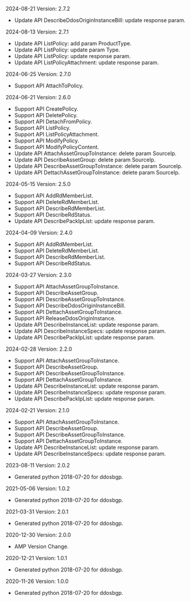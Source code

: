 2024-08-21 Version: 2.7.2
- Update API DescribeDdosOriginInstanceBill: update response param.


2024-08-13 Version: 2.7.1
- Update API ListPolicy: add param ProductType.
- Update API ListPolicy: update param Type.
- Update API ListPolicy: update response param.
- Update API ListPolicyAttachment: update response param.


2024-06-25 Version: 2.7.0
- Support API AttachToPolicy.


2024-06-21 Version: 2.6.0
- Support API CreatePolicy.
- Support API DeletePolicy.
- Support API DetachFromPolicy.
- Support API ListPolicy.
- Support API ListPolicyAttachment.
- Support API ModifyPolicy.
- Support API ModifyPolicyContent.
- Update API AttachAssetGroupToInstance: delete param SourceIp.
- Update API DescribeAssetGroup: delete param SourceIp.
- Update API DescribeAssetGroupToInstance: delete param SourceIp.
- Update API DettachAssetGroupToInstance: delete param SourceIp.


2024-05-15 Version: 2.5.0
- Support API AddRdMemberList.
- Support API DeleteRdMemberList.
- Support API DescribeRdMemberList.
- Support API DescribeRdStatus.
- Update API DescribePackIpList: update response param.


2024-04-09 Version: 2.4.0
- Support API AddRdMemberList.
- Support API DeleteRdMemberList.
- Support API DescribeRdMemberList.
- Support API DescribeRdStatus.


2024-03-27 Version: 2.3.0
- Support API AttachAssetGroupToInstance.
- Support API DescribeAssetGroup.
- Support API DescribeAssetGroupToInstance.
- Support API DescribeDdosOriginInstanceBill.
- Support API DettachAssetGroupToInstance.
- Support API ReleaseDdosOriginInstance.
- Update API DescribeInstanceList: update response param.
- Update API DescribeInstanceSpecs: update response param.
- Update API DescribePackIpList: update response param.


2024-02-28 Version: 2.2.0
- Support API AttachAssetGroupToInstance.
- Support API DescribeAssetGroup.
- Support API DescribeAssetGroupToInstance.
- Support API DettachAssetGroupToInstance.
- Update API DescribeInstanceList: update response param.
- Update API DescribeInstanceSpecs: update response param.
- Update API DescribePackIpList: update response param.


2024-02-21 Version: 2.1.0
- Support API AttachAssetGroupToInstance.
- Support API DescribeAssetGroup.
- Support API DescribeAssetGroupToInstance.
- Support API DettachAssetGroupToInstance.
- Update API DescribeInstanceList: update response param.
- Update API DescribeInstanceSpecs: update response param.


2023-08-11 Version: 2.0.2
- Generated python 2018-07-20 for ddosbgp.

2021-05-06 Version: 1.0.2
- Generated python 2018-07-20 for ddosbgp.

2021-03-31 Version: 2.0.1
- Generated python 2018-07-20 for ddosbgp.

2020-12-30 Version: 2.0.0
- AMP Version Change.

2020-12-21 Version: 1.0.1
- Generated python 2018-07-20 for ddosbgp.

2020-11-26 Version: 1.0.0
- Generated python 2018-07-20 for ddosbgp.

